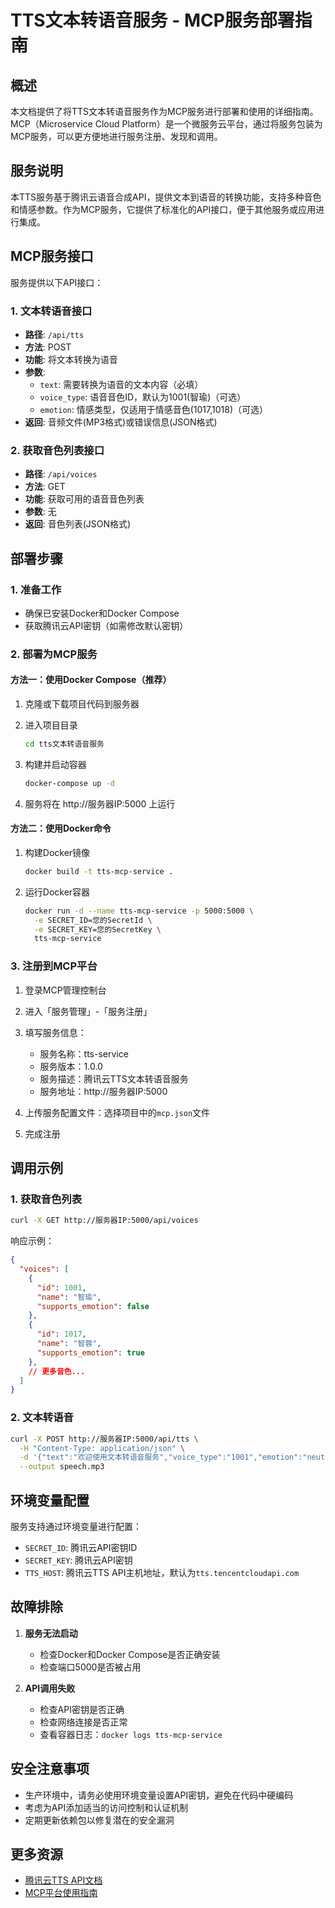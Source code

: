 # TTS文本转语音服务 - MCP服务部署指南

## 概述

本文档提供了将TTS文本转语音服务作为MCP服务进行部署和使用的详细指南。MCP（Microservice Cloud Platform）是一个微服务云平台，通过将服务包装为MCP服务，可以更方便地进行服务注册、发现和调用。

## 服务说明

本TTS服务基于腾讯云语音合成API，提供文本到语音的转换功能，支持多种音色和情感参数。作为MCP服务，它提供了标准化的API接口，便于其他服务或应用进行集成。

## MCP服务接口

服务提供以下API接口：

### 1. 文本转语音接口

- **路径**: `/api/tts`
- **方法**: POST
- **功能**: 将文本转换为语音
- **参数**:
  - `text`: 需要转换为语音的文本内容（必填）
  - `voice_type`: 语音音色ID，默认为1001(智瑜)（可选）
  - `emotion`: 情感类型，仅适用于情感音色(1017,1018)（可选）
- **返回**: 音频文件(MP3格式)或错误信息(JSON格式)

### 2. 获取音色列表接口

- **路径**: `/api/voices`
- **方法**: GET
- **功能**: 获取可用的语音音色列表
- **参数**: 无
- **返回**: 音色列表(JSON格式)

## 部署步骤

### 1. 准备工作

- 确保已安装Docker和Docker Compose
- 获取腾讯云API密钥（如需修改默认密钥）

### 2. 部署为MCP服务

#### 方法一：使用Docker Compose（推荐）

1. 克隆或下载项目代码到服务器

2. 进入项目目录
   ```bash
   cd tts文本转语音服务
   ```

3. 构建并启动容器
   ```bash
   docker-compose up -d
   ```

4. 服务将在 http://服务器IP:5000 上运行

#### 方法二：使用Docker命令

1. 构建Docker镜像
   ```bash
   docker build -t tts-mcp-service .
   ```

2. 运行Docker容器
   ```bash
   docker run -d --name tts-mcp-service -p 5000:5000 \
     -e SECRET_ID=您的SecretId \
     -e SECRET_KEY=您的SecretKey \
     tts-mcp-service
   ```

### 3. 注册到MCP平台

1. 登录MCP管理控制台

2. 进入「服务管理」-「服务注册」

3. 填写服务信息：
   - 服务名称：tts-service
   - 服务版本：1.0.0
   - 服务描述：腾讯云TTS文本转语音服务
   - 服务地址：http://服务器IP:5000

4. 上传服务配置文件：选择项目中的`mcp.json`文件

5. 完成注册

## 调用示例

### 1. 获取音色列表

```bash
curl -X GET http://服务器IP:5000/api/voices
```

响应示例：
```json
{
  "voices": [
    {
      "id": 1001,
      "name": "智瑜",
      "supports_emotion": false
    },
    {
      "id": 1017,
      "name": "智蓉",
      "supports_emotion": true
    },
    // 更多音色...
  ]
}
```

### 2. 文本转语音

```bash
curl -X POST http://服务器IP:5000/api/tts \
  -H "Content-Type: application/json" \
  -d '{"text":"欢迎使用文本转语音服务","voice_type":"1001","emotion":"neutral"}' \
  --output speech.mp3
```

## 环境变量配置

服务支持通过环境变量进行配置：

- `SECRET_ID`: 腾讯云API密钥ID
- `SECRET_KEY`: 腾讯云API密钥
- `TTS_HOST`: 腾讯云TTS API主机地址，默认为`tts.tencentcloudapi.com`

## 故障排除

1. **服务无法启动**
   - 检查Docker和Docker Compose是否正确安装
   - 检查端口5000是否被占用

2. **API调用失败**
   - 检查API密钥是否正确
   - 检查网络连接是否正常
   - 查看容器日志：`docker logs tts-mcp-service`

## 安全注意事项

- 生产环境中，请务必使用环境变量设置API密钥，避免在代码中硬编码
- 考虑为API添加适当的访问控制和认证机制
- 定期更新依赖包以修复潜在的安全漏洞

## 更多资源

- [腾讯云TTS API文档](https://cloud.tencent.com/document/product/1073)
- [MCP平台使用指南](https://your-mcp-platform-docs-url)